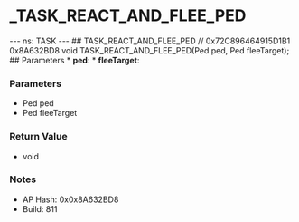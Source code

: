 # _TASK_REACT_AND_FLEE_PED

--- ns: TASK --- ## TASK_REACT_AND_FLEE_PED  // 0x72C896464915D1B1 0x8A632BD8 void TASK_REACT_AND_FLEE_PED(Ped ped, Ped fleeTarget);   ## Parameters * **ped**: * **fleeTarget**:

### Parameters
* Ped ped
* Ped fleeTarget

### Return Value
* void

### Notes
* AP Hash: 0x0x8A632BD8
* Build: 811

